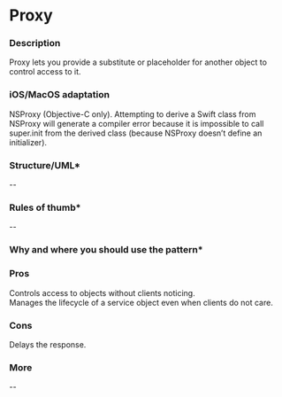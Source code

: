

# Proxy

### Description </br>
Proxy lets you provide a substitute or placeholder for another object to control access to it. </br>

### iOS/MacOS adaptation </br>
NSProxy (Objective-C only). Attempting to derive a Swift class from NSProxy will generate a compiler error because it is impossible to call super.init from the derived class (because NSProxy doesn’t define an initializer). </br>

### Structure/UML*
--

### Rules of thumb*
--

### Why and where you should use the pattern*

### Pros </br>
Controls access to objects without clients noticing. </br>
Manages the lifecycle of a service object even when clients do not care. </br>

### Cons </br>
Delays the response. </br>

### More
--
